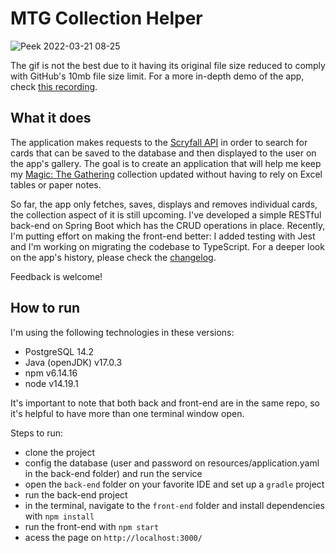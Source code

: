 # MTG Collection Helper

![Peek 2022-03-21 08-25](https://user-images.githubusercontent.com/20730250/159253007-cad3e2a5-77c6-461e-a292-8aaf6b7c17ff.gif)

The gif is not the best due to it having its original file size reduced to comply with GitHub's 10mb file size limit. For a more in-depth demo of the app, check [this recording](https://www.loom.com/share/fb7a8c2ecea64632b327c4135112b951).

## What it does

The application makes requests to the [Scryfall API](https://scryfall.com/docs/api) in order to search for cards that can be saved to the database and then displayed to the user on the app's gallery. The goal is to create an application that will help me keep my [Magic: The Gathering](https://magic.wizards.com/en) collection updated without having to rely on Excel tables or paper notes. 

So far, the app only fetches, saves, displays and removes individual cards, the collection aspect of it is still upcoming. I've developed a simple RESTful back-end on Spring Boot which has the CRUD operations in place. Recently, I'm putting effort on making the front-end better: I added testing with Jest and I'm working on migrating the codebase to TypeScript. For a deeper look on the app's history, please check the [changelog](./CHANGELOG.md).

Feedback is welcome!

## How to run

 I'm using the following technologies in these versions:
 * PostgreSQL 14.2
 * Java (openJDK) v17.0.3
 * npm v6.14.16
 * node v14.19.1

It's important to note that both back and front-end are in the same repo, so it's helpful to have more than one terminal window open.

Steps to run:
* clone the project
* config the database (user and password on resources/application.yaml in the back-end folder) and run the service
* open the ```back-end``` folder on your favorite IDE and set up a ```gradle``` project
* run the back-end project
* in the terminal, navigate to the ```front-end``` folder and install dependencies with ```npm install```
* run the front-end with ```npm start```
* acess the page on ```http://localhost:3000/```
